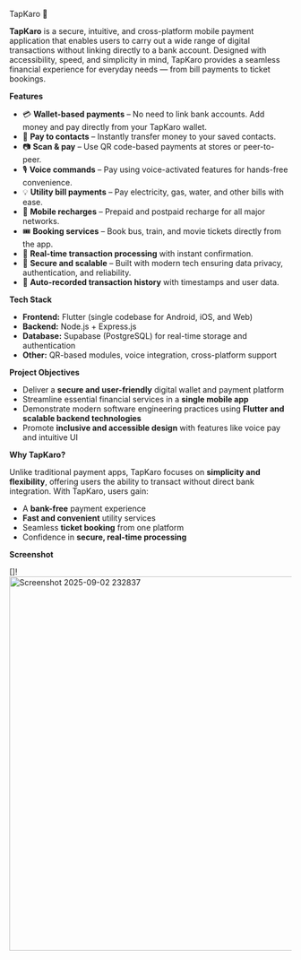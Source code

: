 TapKaro 🚀

**TapKaro** is a secure, intuitive, and cross-platform mobile payment application that enables users to carry out a wide range of digital transactions without linking directly to a bank account. Designed with accessibility, speed, and simplicity in mind, TapKaro provides a seamless financial experience for everyday needs — from bill payments to ticket bookings.



**Features**

- 💳 **Wallet-based payments** – No need to link bank accounts. Add money and pay directly from your TapKaro wallet.
- 📱 **Pay to contacts** – Instantly transfer money to your saved contacts.
- 📷 **Scan & pay** – Use QR code-based payments at stores or peer-to-peer.
- 🎙️ **Voice commands** – Pay using voice-activated features for hands-free convenience.
- 💡 **Utility bill payments** – Pay electricity, gas, water, and other bills with ease.
- 📲 **Mobile recharges** – Prepaid and postpaid recharge for all major networks.
- 🎟️ **Booking services** – Book bus, train, and movie tickets directly from the app.
- 🔄 **Real-time transaction processing** with instant confirmation.
- 🔐 **Secure and scalable** – Built with modern tech ensuring data privacy, authentication, and reliability.
- 📅 **Auto-recorded transaction history** with timestamps and user data.



**Tech Stack**

- **Frontend:** Flutter (single codebase for Android, iOS, and Web)
- **Backend:** Node.js + Express.js
- **Database:** Supabase (PostgreSQL) for real-time storage and authentication
- **Other:** QR-based modules, voice integration, cross-platform support



**Project Objectives**

- Deliver a **secure and user-friendly** digital wallet and payment platform
- Streamline essential financial services in a **single mobile app**
- Demonstrate modern software engineering practices using **Flutter and scalable backend technologies**
- Promote **inclusive and accessible design** with features like voice pay and intuitive UI



**Why TapKaro?**

Unlike traditional payment apps, TapKaro focuses on **simplicity and flexibility**, offering users the ability to transact without direct bank integration. With TapKaro, users gain:

- A **bank-free** payment experience
- **Fast and convenient** utility services
- Seamless **ticket booking** from one platform
- Confidence in **secure, real-time processing**


**Screenshot**

[]!<img width="739" height="668" alt="Screenshot 2025-09-02 232837" src="https://github.com/user-attachments/assets/3ff3824c-af47-4b0b-b9c3-61dcebe55a27" />






